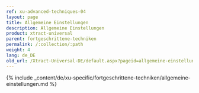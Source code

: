 ```yaml
---
ref: xu-advanced-techniques-04
layout: page
title: Allgemeine Einstellungen
description: Allgemeine Einstellungen
product: xtract-universal
parent: fortgeschrittene-techniken
permalink: /:collection/:path
weight: 4
lang: de_DE
old_url: /Xtract-Universal-DE/default.aspx?pageid=allgemeine-einstellungen
---
```

{% include _content/de/xu-specific/fortgeschrittene-techniken/allgemeine-einstellungen.md %}